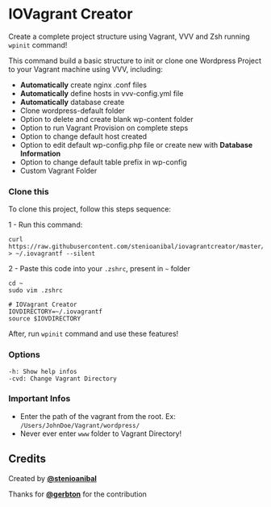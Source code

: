 # IOVagrant Creator

Create a complete project structure using Vagrant, VVV and Zsh running `wpinit` command!

This command build a basic structure to init or clone one Wordpress Project to your Vagrant machine using VVV, including:

- **Automatically** create nginx .conf files
- **Automatically** define hosts in vvv-config.yml file
- **Automatically** database create
- Clone wordpress-default folder
- Option to delete and create blank wp-content folder
- Option to run Vagrant Provision on complete steps
- Option to change default host created
- Option to edit default wp-config.php file or create new with **Database Information**
- Option to change default table prefix in wp-config
- Custom Vagrant Folder

### Clone this

To clone this project, follow this steps sequence:

1 - Run this command:

```
curl https://raw.githubusercontent.com/stenioanibal/iovagrantcreator/master/iovagrantf > ~/.iovagrantf --silent
```

2 - Paste this code into your `.zshrc`, present in `~` folder

```
cd ~
sudo vim .zshrc
```

```
# IOVagrant Creator
IOVDIRECTORY=~/.iovagrantf
source $IOVDIRECTORY
```

After, run `wpinit` command and use these features! 

### Options

```
-h: Show help infos
-cvd: Change Vagrant Directory
```

### Important Infos

- Enter the path of the vagrant from the root. Ex: `/Users/JohnDoe/Vagrant/wordpress/`
- Never ever enter `www` folder to Vagrant Directory!

## Credits

Created by [**@stenioanibal**](https://github.com/stenioanibal)

Thanks for [**@gerbton**](https://github.com/Gerbton) for the contribution
